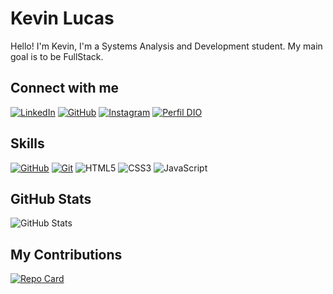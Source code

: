 # Kevin Lucas

Hello! I'm Kevin, I'm a Systems Analysis and Development student. My main goal is to be FullStack.

## Connect with me

[![LinkedIn](https://img.shields.io/badge/LinkedIn-000?style=for-the-badge&logo=linkedin&logoColor=0E76A8)](https://www.linkedin.com/in/keviinlucs/)
[![GitHub](https://img.shields.io/badge/GitHub-000?style=for-the-badge&logo=github&logoColor=white)](https://github.com/kevinlucs)
[![Instagram](https://img.shields.io/badge/Instagram-000?style=for-the-badge&logo=instagram)](https://www.instagram.com/keviin_lucs/)
[![Perfil DIO](https://img.shields.io/badge/-Meu%20Perfil%20na%20DIO-000000?style=for-the-badge&logo=dtube&logoColor=3f29ff)](https://www.dio.me/users/keviinlucssilva)

## Skills

[![GitHub](https://img.shields.io/badge/GitHub-000?style=for-the-badge&logo=github&logoColor=white)](https://docs.github.com/)
[![Git](https://img.shields.io/badge/Git-000?style=for-the-badge&logo=git&logoColor=white)](https://docs.git-scm.com/doc)
![HTML5](https://img.shields.io/badge/HTML5-000?style=for-the-badge&logo=html5)
![CSS3](https://img.shields.io/badge/CSS3-000?style=for-the-badge&logo=css3&logoColor=264CE4)
![JavaScript](https://img.shields.io/badge/JavaScript-000?style=for-the-badge&logo=javascript)

## GitHub Stats

![GitHub Stats](https://github-readme-stats.vercel.app/api?username=kevinlucs&theme=transparent&bg_color=000000&border_color=FFFFFF&show_icons=true&icon_color=fff&title_color=fff&text_color=fff&hide_title=true)

## My Contributions

[![Repo Card](https://github-readme-stats.vercel.app/api/pin/?username=kevinlucs&repo=dio-lab-open-source&bg_color=000&border_color=fff&show_icons=true&icon_color=fff&title_color=fff&text_color=FFF)](https://github.com/Kevinlucs/dio-lab-open-source.git)
